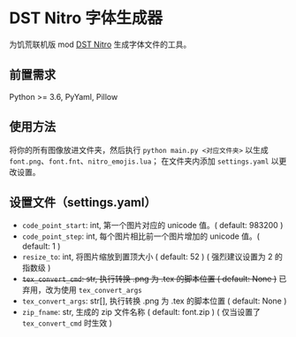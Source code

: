 # DST Nitro 字体生成器

为饥荒联机版 mod [DST Nitro](https://steamcommunity.com/sharedfiles/filedetails/?id=2248952715) 生成字体文件的工具。

## 前置需求

  Python >= 3.6, PyYaml, Pillow

## 使用方法

  将你的所有图像放进文件夹，然后执行 `python main.py <对应文件夹>` 以生成 `font.png`、`font.fnt`、`nitro_emojis.lua`；
  在文件夹内添加 `settings.yaml` 以更改设置。

## 设置文件（settings.yaml）

  - `code_point_start`: int, 第一个图片对应的 unicode 值。( default: 983200 )
  - `code_point_step`: int, 每个图片相比前一个图片增加的 unicode 值。( default: 1 )
  - `resize_to`: int, 将图片缩放到置顶大小 ( default: 52 ) ( 强烈建议设置为 2 的指数级 )
  - ~~`tex_convert_cmd`: str, 执行转换 .png 为 .tex 的脚本位置 ( default: None )~~ 已弃用，改为使用 `tex_convert_args`
  - `tex_convert_args`: str[], 执行转换 .png 为 .tex 的脚本位置 ( default: None )
  - `zip_fname`: str, 生成的 zip 文件名称 ( default: font.zip ) ( 仅当设置了 `tex_convert_cmd` 时生效 )
